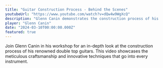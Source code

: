 ```yaml
---
title: "Guitar Construction Process - Behind the Scenes"
youtubeUrl: "https://www.youtube.com/watch?v=dQw4w9WgXcQ"
description: "Glenn Canin demonstrates the construction process of his double top guitars. An exclusive look into the workshop where these exceptional instruments are created."
player: "Glenn Canin"
date: "2024-03-10T00:00:00.000Z"
featured: true
---
```


Join Glenn Canin in his workshop for an in-depth look at the construction process of his renowned double top guitars. This video showcases the meticulous craftsmanship and innovative techniques that go into every instrument.